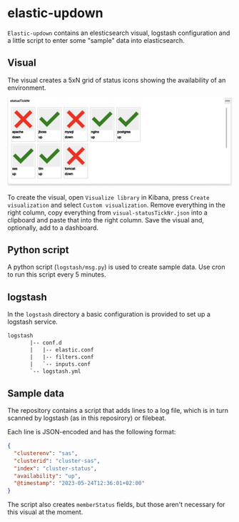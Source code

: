 # elastic-updown

`Elastic-updown` contains an elesticsearch visual, logstash configuration and
a little script to enter some "sample" data into elasticsearch.

## Visual

The visual creates a 5xN grid of status icons showing the availability of
an environment.

![an example updown grid](images/elastic-updown.png)

To create the visual, open `Visualize library` in Kibana, press `Create
visualization` and select `Custom visualization`. Remove everything in the
right column, copy everything from `visual-statusTickNr.json` into a clipboard
and paste that into the right column. Save the visual and, optionally, add
to a dashboard.

## Python script

A python script (`logstash/msg.py`) is used to create sample data. Use
cron to run this script every 5 minutes.

## logstash

In the `logstash` directory a basic configuration is provided to set up
a logstash service. 

```
logstash
       |-- conf.d
       |   |-- elastic.conf
       |   |-- filters.conf
       |   `-- inputs.conf
       `-- logstash.yml
```

## Sample data

The repository contains a script that adds lines to a log file, which is
in turn scanned by logstash (as in this reposirory) or filebeat.

Each line is JSON-encoded and has the following format:

```json
{
  "clusterenv": "sas",
  "clusterid": "cluster-sas",
  "index": "cluster-status",
  "availability": "up",
  "@timestamp": "2023-05-24T12:36:01+02:00"
}
```

The script also creates `memberStatus` fields, but those aren't necessary
for this visual at the moment.


